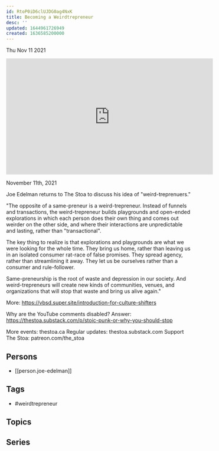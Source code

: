 ```yaml
---
id: RtoP0iD6clUJDG0ag4NxK
title: Becoming a Weirdtrepreneur
desc: ''
updated: 1644961726949
created: 1636585200000
---
```





Thu Nov 11 2021

<iframe width="560" height="315" src="https://www.youtube.com/embed/oFERYChvVKE" title="Becoming a Weirdtrepreneur w/ Joe Edelman" frameborder="0" allow="accelerometer; autoplay; clipboard-write; encrypted-media; gyroscope; picture-in-picture" allowfullscreen ></iframe>

November 11th, 2021

Joe Edelman returns to The Stoa to discuss his idea of "weird-treprenuers."

"The opposite of a same-preneur is a weird-trepreneur. Instead of funnels and transactions, the weird-trepreneur builds playgrounds and open-ended explorations in which each person does their own thing and comes out weirder on the other side, and where their interactions are unpredictable and lasting, rather than "transactional".

The key thing to realize is that explorations and playgrounds are what we were looking for the whole time. They bring us home, rather than leaving us in an isolated consumer rat-race of false promises. They spread agency, rather than streamlining it away. They let us be ourselves rather than a consumer and rule-follower.

Same-preneurship is the root of waste and depression in our society. And weird-trepreneurs will create new kinds of communities, venues, and organizations that will stop that waste and bring us alive again."

More: https://vbsd.super.site/introduction-for-culture-shifters

Why are the YouTube comments disabled? Answer: https://thestoa.substack.com/p/stoic-punk-or-why-you-should-stop

More events: thestoa.ca
Regular updates: thestoa.substack.com
Support The Stoa: patreon.com/the_stoa

## Persons

- [[person.joe-edelman]]

## Tags

- #weirdtrepreneur

## Topics



## Series



